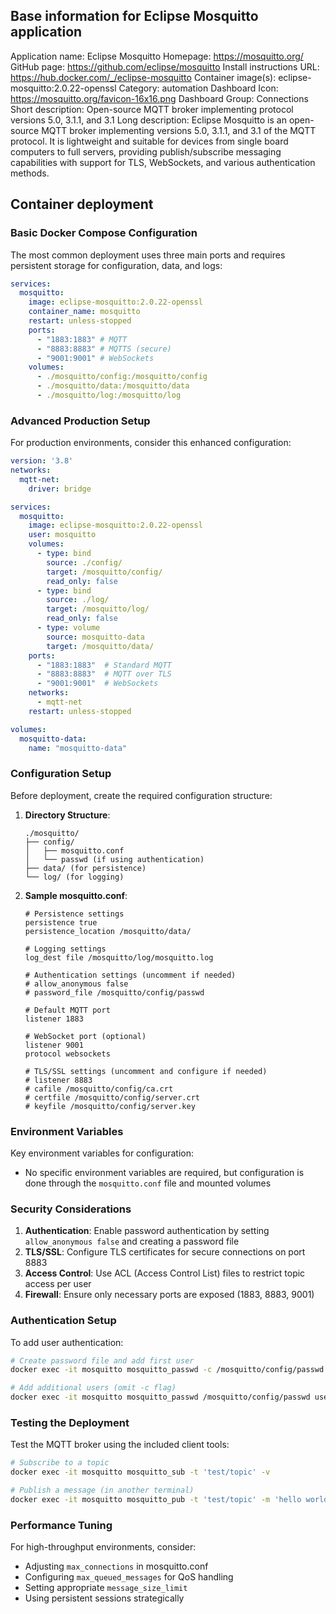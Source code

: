## Base information for Eclipse Mosquitto application

Application name: Eclipse Mosquitto
Homepage: https://mosquitto.org/
GitHub page: https://github.com/eclipse/mosquitto
Install instructions URL: https://hub.docker.com/_/eclipse-mosquitto
Container image(s): eclipse-mosquitto:2.0.22-openssl
Category: automation
Dashboard Icon: https://mosquitto.org/favicon-16x16.png
Dashboard Group: Connections
Short description: Open-source MQTT broker implementing protocol versions 5.0, 3.1.1, and 3.1
Long description: Eclipse Mosquitto is an open-source MQTT broker implementing versions 5.0, 3.1.1, and 3.1 of the MQTT protocol. It is lightweight and suitable for devices from single board computers to full servers, providing publish/subscribe messaging capabilities with support for TLS, WebSockets, and various authentication methods.

## Container deployment

### Basic Docker Compose Configuration

The most common deployment uses three main ports and requires persistent storage for configuration, data, and logs:

```yaml
services:
  mosquitto:
    image: eclipse-mosquitto:2.0.22-openssl
    container_name: mosquitto
    restart: unless-stopped
    ports:
      - "1883:1883" # MQTT
      - "8883:8883" # MQTTS (secure)
      - "9001:9001" # WebSockets
    volumes:
      - ./mosquitto/config:/mosquitto/config
      - ./mosquitto/data:/mosquitto/data
      - ./mosquitto/log:/mosquitto/log
```

### Advanced Production Setup

For production environments, consider this enhanced configuration:

```yaml
version: '3.8'
networks:
  mqtt-net:
    driver: bridge

services:
  mosquitto:
    image: eclipse-mosquitto:2.0.22-openssl
    user: mosquitto
    volumes:
      - type: bind
        source: ./config/
        target: /mosquitto/config/
        read_only: false
      - type: bind
        source: ./log/
        target: /mosquitto/log/
        read_only: false
      - type: volume
        source: mosquitto-data
        target: /mosquitto/data/
    ports:
      - "1883:1883"  # Standard MQTT
      - "8883:8883"  # MQTT over TLS
      - "9001:9001"  # WebSockets
    networks:
      - mqtt-net
    restart: unless-stopped

volumes:
  mosquitto-data:
    name: "mosquitto-data"
```

### Configuration Setup

Before deployment, create the required configuration structure:

1. **Directory Structure**:
   ```
   ./mosquitto/
   ├── config/
   │   ├── mosquitto.conf
   │   └── passwd (if using authentication)
   ├── data/ (for persistence)
   └── log/ (for logging)
   ```

2. **Sample mosquitto.conf**:
   ```
   # Persistence settings
   persistence true
   persistence_location /mosquitto/data/

   # Logging settings
   log_dest file /mosquitto/log/mosquitto.log

   # Authentication settings (uncomment if needed)
   # allow_anonymous false
   # password_file /mosquitto/config/passwd

   # Default MQTT port
   listener 1883

   # WebSocket port (optional)
   listener 9001
   protocol websockets

   # TLS/SSL settings (uncomment and configure if needed)
   # listener 8883
   # cafile /mosquitto/config/ca.crt
   # certfile /mosquitto/config/server.crt
   # keyfile /mosquitto/config/server.key
   ```

### Environment Variables

Key environment variables for configuration:
- No specific environment variables are required, but configuration is done through the `mosquitto.conf` file and mounted volumes

### Security Considerations

1. **Authentication**: Enable password authentication by setting `allow_anonymous false` and creating a password file
2. **TLS/SSL**: Configure TLS certificates for secure connections on port 8883
3. **Access Control**: Use ACL (Access Control List) files to restrict topic access per user
4. **Firewall**: Ensure only necessary ports are exposed (1883, 8883, 9001)

### Authentication Setup

To add user authentication:

```bash
# Create password file and add first user
docker exec -it mosquitto mosquitto_passwd -c /mosquitto/config/passwd username1

# Add additional users (omit -c flag)
docker exec -it mosquitto mosquitto_passwd /mosquitto/config/passwd username2
```

### Testing the Deployment

Test the MQTT broker using the included client tools:

```bash
# Subscribe to a topic
docker exec -it mosquitto mosquitto_sub -t 'test/topic' -v

# Publish a message (in another terminal)
docker exec -it mosquitto mosquitto_pub -t 'test/topic' -m 'hello world'
```

### Performance Tuning

For high-throughput environments, consider:
- Adjusting `max_connections` in mosquitto.conf
- Configuring `max_queued_messages` for QoS handling
- Setting appropriate `message_size_limit`
- Using persistent sessions strategically
